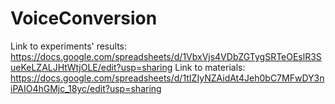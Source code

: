 # VoiceConversion 
Link to experiments' results: https://docs.google.com/spreadsheets/d/1VbxVjs4VDbZGTygSRTeOEslR3SueKeLZALJHtWtjOLE/edit?usp=sharing
Link to materials: https://docs.google.com/spreadsheets/d/1tIZIyNZAidAt4Jeh0bC7MFwDY3niPAIO4hGMjc_18yc/edit?usp=sharing
